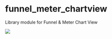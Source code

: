 # funnel_meter_chartview
Library module for Funnel &amp; Meter Chart View

![](screenshots/chart_screenshot_1.png)

